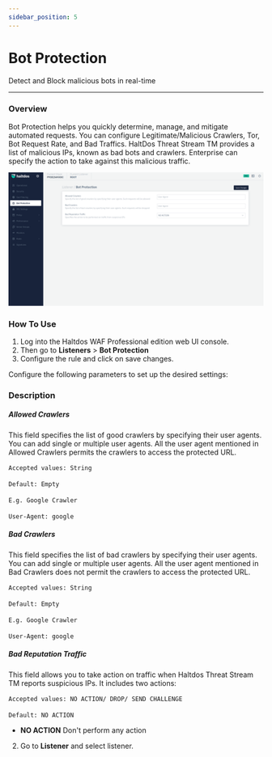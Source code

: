 ```yaml
---
sidebar_position: 5
---
```




# Bot Protection 


Detect and Block malicious bots in real-time

---

###  Overview

Bot Protection helps you quickly determine, manage, and mitigate automated requests. You can configure Legitimate/Malicious Crawlers, Tor, Bot Request Rate, and Bad Traffics. HaltDos Threat Stream TM provides a list of malicious IPs, known as bad bots and crawlers. Enterprise can specify the action to take against this malicious traffic.

![bot_protection](/img/pro-waf/docs/bot_protection.png)

### How To Use
1. Log into the Haltdos WAF Professional edition web UI console.
2. Then go to **Listeners** > **Bot Protection**
3. Configure the rule and click on save changes.

Configure the following parameters to set up the desired settings:

### Description

##### **Allowed Crawlers**
This field specifies the list of good crawlers by specifying their user agents. You can add single or multiple user agents. All the user agent mentioned in Allowed Crawlers permits the crawlers to access the protected URL. 

    Accepted values: String

    Default: Empty  

    E.g. Google Crawler  

    User-Agent: google  

##### **Bad Crawlers**
This field specifies the list of bad crawlers by specifying their user agents. You can add single or multiple user agents. All the user agent mentioned in Bad Crawlers does not permit the crawlers to access the protected URL.

    Accepted values: String  
    
    Default: Empty  

    E.g. Google Crawler  

    User-Agent: google  

##### **Bad Reputation Traffic**

This field allows you to take action on traffic when Haltdos Threat Stream TM reports suspicious IPs. It includes two actions:

    Accepted values: NO ACTION/ DROP/ SEND CHALLENGE

    Default: NO ACTION  

- **NO ACTION**
Don't perform any action  
2. Go to **Listener** and select listener.
